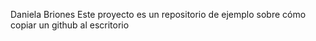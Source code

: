 Daniela Briones Este proyecto es un repositorio de ejemplo sobre cómo copiar un github al escritorio
